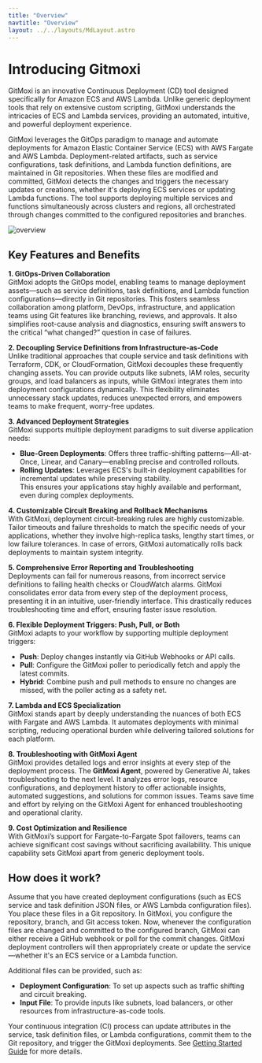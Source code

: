 ```yaml
---
title: "Overview"
navtitle: "Overview"
layout: ../../layouts/MdLayout.astro
---
```


# Introducing Gitmoxi
GitMoxi is an innovative Continuous Deployment (CD) tool designed specifically for Amazon ECS and AWS Lambda. Unlike generic deployment tools that rely on extensive custom scripting, GitMoxi understands the intricacies of ECS and Lambda services, providing an automated, intuitive, and powerful deployment experience.

GitMoxi leverages the GitOps paradigm to manage and automate deployments for Amazon Elastic Container Service (ECS) with AWS Fargate and AWS Lambda. Deployment-related artifacts, such as service configurations, task definitions, and Lambda function definitions, are maintained in Git repositories. When these files are modified and committed, GitMoxi detects the changes and triggers the necessary updates or creations, whether it's deploying ECS services or updating Lambda functions. The tool supports deploying multiple services and functions simultaneously across clusters and regions, all orchestrated through changes committed to the configured repositories and branches.

<img alt="overview" src="../overview.png" title="Gitmoxi Overview"/>

## Key Features and Benefits

**1. GitOps-Driven Collaboration**  
GitMoxi adopts the GitOps model, enabling teams to manage deployment assets—such as service definitions, task definitions, and Lambda function configurations—directly in Git repositories. This fosters seamless collaboration among platform, DevOps, infrastructure, and application teams using Git features like branching, reviews, and approvals. It also simplifies root-cause analysis and diagnostics, ensuring swift answers to the critical “what changed?” question in case of failures.

**2. Decoupling Service Definitions from Infrastructure-as-Code**  
Unlike traditional approaches that couple service and task definitions with Terraform, CDK, or CloudFormation, GitMoxi decouples these frequently changing assets. You can provide outputs like subnets, IAM roles, security groups, and load balancers as inputs, while GitMoxi integrates them into deployment configurations dynamically. This flexibility eliminates unnecessary stack updates, reduces unexpected errors, and empowers teams to make frequent, worry-free updates.

**3. Advanced Deployment Strategies**  
GitMoxi supports multiple deployment paradigms to suit diverse application needs:
  - **Blue-Green Deployments**: Offers three traffic-shifting patterns—All-at-Once, Linear, and Canary—enabling precise and controlled rollouts.
  - **Rolling Updates**: Leverages ECS's built-in deployment capabilities for incremental updates while preserving stability.  
  This ensures your applications stay highly available and performant, even during complex deployments.

**4. Customizable Circuit Breaking and Rollback Mechanisms**  
With GitMoxi, deployment circuit-breaking rules are highly customizable. Tailor timeouts and failure thresholds to match the specific needs of your applications, whether they involve high-replica tasks, lengthy start times, or low failure tolerances. In case of errors, GitMoxi automatically rolls back deployments to maintain system integrity.

**5. Comprehensive Error Reporting and Troubleshooting**  
Deployments can fail for numerous reasons, from incorrect service definitions to failing health checks or CloudWatch alarms. GitMoxi consolidates error data from every step of the deployment process, presenting it in an intuitive, user-friendly interface. This drastically reduces troubleshooting time and effort, ensuring faster issue resolution.

**6. Flexible Deployment Triggers: Push, Pull, or Both**  
GitMoxi adapts to your workflow by supporting multiple deployment triggers:
  - **Push**: Deploy changes instantly via GitHub Webhooks or API calls.
  - **Pull**: Configure the GitMoxi poller to periodically fetch and apply the latest commits.
  - **Hybrid**: Combine push and pull methods to ensure no changes are missed, with the poller acting as a safety net.

**7. Lambda and ECS Specialization**  
GitMoxi stands apart by deeply understanding the nuances of both ECS with Fargate and AWS Lambda. It automates deployments with minimal scripting, reducing operational burden while delivering tailored solutions for each platform.

**8. Troubleshooting with GitMoxi Agent**  
GitMoxi provides detailed logs and error insights at every step of the deployment process. The **GitMoxi Agent**, powered by Generative AI, takes troubleshooting to the next level. It analyzes error logs, resource configurations, and deployment history to offer actionable insights, automated suggestions, and solutions for common issues. Teams save time and effort by relying on the GitMoxi Agent for enhanced troubleshooting and operational clarity.

**9. Cost Optimization and Resilience**  
With GitMoxi’s support for Fargate-to-Fargate Spot failovers, teams can achieve significant cost savings without sacrificing availability. This unique capability sets GitMoxi apart from generic deployment tools.

## How does it work?

Assume that you have created deployment configurations (such as ECS service and task definition JSON files, or AWS Lambda configuration files). You place these files in a Git repository. In GitMoxi, you configure the repository, branch, and Git access token. Now, whenever the configuration files are changed and committed to the configured branch, GitMoxi can either receive a GitHub webhook or poll for the commit changes. GitMoxi deployment controllers will then appropriately create or update the service—whether it's an ECS service or a Lambda function.

Additional files can be provided, such as:
- **Deployment Configuration**: To set up aspects such as traffic shifting and circuit breaking.
- **Input File**: To provide inputs like subnets, load balancers, or other resources from infrastructure-as-code tools.

Your continuous integration (CI) process can update attributes in the service, task definition files, or Lambda configurations, commit them to the Git repository, and trigger the GitMoxi deployments. See [Getting Started Guide](./getting_started) for more details.